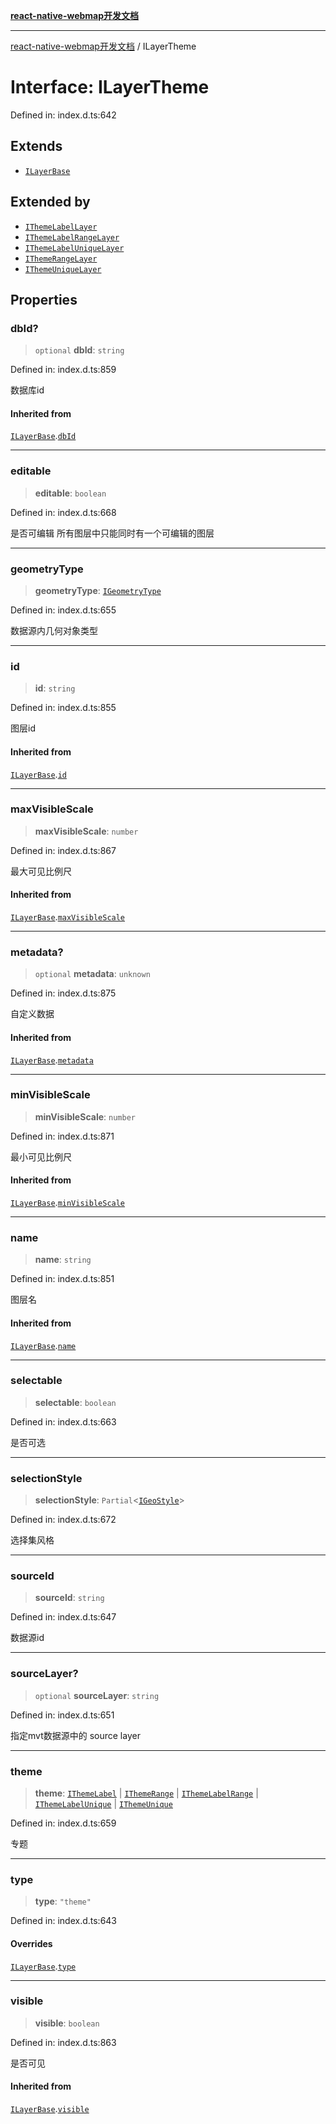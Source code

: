 [**react-native-webmap开发文档**](../README.md)

***

[react-native-webmap开发文档](../globals.md) / ILayerTheme

# Interface: ILayerTheme

Defined in: index.d.ts:642

## Extends

- [`ILayerBase`](ILayerBase.md)

## Extended by

- [`IThemeLabelLayer`](IThemeLabelLayer.md)
- [`IThemeLabelRangeLayer`](IThemeLabelRangeLayer.md)
- [`IThemeLabelUniqueLayer`](IThemeLabelUniqueLayer.md)
- [`IThemeRangeLayer`](IThemeRangeLayer.md)
- [`IThemeUniqueLayer`](IThemeUniqueLayer.md)

## Properties

### dbId?

> `optional` **dbId**: `string`

Defined in: index.d.ts:859

数据库id

#### Inherited from

[`ILayerBase`](ILayerBase.md).[`dbId`](ILayerBase.md#dbid)

***

### editable

> **editable**: `boolean`

Defined in: index.d.ts:668

是否可编辑
所有图层中只能同时有一个可编辑的图层

***

### geometryType

> **geometryType**: [`IGeometryType`](../type-aliases/IGeometryType.md)

Defined in: index.d.ts:655

数据源内几何对象类型

***

### id

> **id**: `string`

Defined in: index.d.ts:855

图层id

#### Inherited from

[`ILayerBase`](ILayerBase.md).[`id`](ILayerBase.md#id)

***

### maxVisibleScale

> **maxVisibleScale**: `number`

Defined in: index.d.ts:867

最大可见比例尺

#### Inherited from

[`ILayerBase`](ILayerBase.md).[`maxVisibleScale`](ILayerBase.md#maxvisiblescale)

***

### metadata?

> `optional` **metadata**: `unknown`

Defined in: index.d.ts:875

自定义数据

#### Inherited from

[`ILayerBase`](ILayerBase.md).[`metadata`](ILayerBase.md#metadata)

***

### minVisibleScale

> **minVisibleScale**: `number`

Defined in: index.d.ts:871

最小可见比例尺

#### Inherited from

[`ILayerBase`](ILayerBase.md).[`minVisibleScale`](ILayerBase.md#minvisiblescale)

***

### name

> **name**: `string`

Defined in: index.d.ts:851

图层名

#### Inherited from

[`ILayerBase`](ILayerBase.md).[`name`](ILayerBase.md#name)

***

### selectable

> **selectable**: `boolean`

Defined in: index.d.ts:663

是否可选

***

### selectionStyle

> **selectionStyle**: `Partial`\<[`IGeoStyle`](../type-aliases/IGeoStyle.md)\>

Defined in: index.d.ts:672

选择集风格

***

### sourceId

> **sourceId**: `string`

Defined in: index.d.ts:647

数据源id

***

### sourceLayer?

> `optional` **sourceLayer**: `string`

Defined in: index.d.ts:651

指定mvt数据源中的 source layer

***

### theme

> **theme**: [`IThemeLabel`](IThemeLabel.md) \| [`IThemeRange`](IThemeRange.md) \| [`IThemeLabelRange`](IThemeLabelRange.md) \| [`IThemeLabelUnique`](IThemeLabelUnique.md) \| [`IThemeUnique`](IThemeUnique.md)

Defined in: index.d.ts:659

专题

***

### type

> **type**: `"theme"`

Defined in: index.d.ts:643

#### Overrides

[`ILayerBase`](ILayerBase.md).[`type`](ILayerBase.md#type)

***

### visible

> **visible**: `boolean`

Defined in: index.d.ts:863

是否可见

#### Inherited from

[`ILayerBase`](ILayerBase.md).[`visible`](ILayerBase.md#visible)
